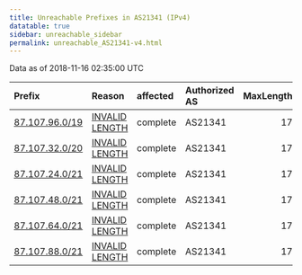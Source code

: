 ```yaml
---
title: Unreachable Prefixes in AS21341 (IPv4)
datatable: true
sidebar: unreachable_sidebar
permalink: unreachable_AS21341-v4.html
---
```


Data as of 2018-11-16 02:35:00 UTC


<div class="datatable-begin"></div>

| Prefix                                                 | Reason                                                                                                   | affected   | Authorized AS   |   MaxLength | Anchor                                         |   unreachable /24s |
|:-------------------------------------------------------|:---------------------------------------------------------------------------------------------------------|:-----------|:----------------|------------:|:-----------------------------------------------|-------------------:|
| [87.107.96.0/19](https://stat.ripe.net/87.107.96.0/19) | [INVALID LENGTH](https://rpki-validator.ripe.net/announcement-preview?asn=AS21341&prefix=87.107.96.0/19) | complete   | AS21341         |          17 | [RIPE](unreachable_RIPE_NCC_RPKI_Root-v4.html) |                 32 |
| [87.107.32.0/20](https://stat.ripe.net/87.107.32.0/20) | [INVALID LENGTH](https://rpki-validator.ripe.net/announcement-preview?asn=AS21341&prefix=87.107.32.0/20) | complete   | AS21341         |          17 | [RIPE](unreachable_RIPE_NCC_RPKI_Root-v4.html) |                 16 |
| [87.107.24.0/21](https://stat.ripe.net/87.107.24.0/21) | [INVALID LENGTH](https://rpki-validator.ripe.net/announcement-preview?asn=AS21341&prefix=87.107.24.0/21) | complete   | AS21341         |          17 | [RIPE](unreachable_RIPE_NCC_RPKI_Root-v4.html) |                  8 |
| [87.107.48.0/21](https://stat.ripe.net/87.107.48.0/21) | [INVALID LENGTH](https://rpki-validator.ripe.net/announcement-preview?asn=AS21341&prefix=87.107.48.0/21) | complete   | AS21341         |          17 | [RIPE](unreachable_RIPE_NCC_RPKI_Root-v4.html) |                  8 |
| [87.107.64.0/21](https://stat.ripe.net/87.107.64.0/21) | [INVALID LENGTH](https://rpki-validator.ripe.net/announcement-preview?asn=AS21341&prefix=87.107.64.0/21) | complete   | AS21341         |          17 | [RIPE](unreachable_RIPE_NCC_RPKI_Root-v4.html) |                  8 |
| [87.107.88.0/21](https://stat.ripe.net/87.107.88.0/21) | [INVALID LENGTH](https://rpki-validator.ripe.net/announcement-preview?asn=AS21341&prefix=87.107.88.0/21) | complete   | AS21341         |          17 | [RIPE](unreachable_RIPE_NCC_RPKI_Root-v4.html) |                  8 |

<div class="datatable-end"></div>